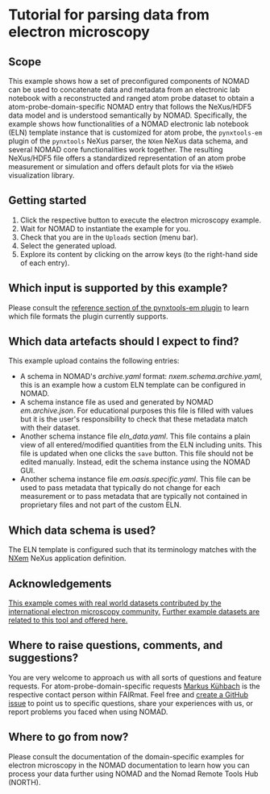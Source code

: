 # Tutorial for parsing data from electron microscopy

## Scope
This example shows how a set of preconfigured components of NOMAD can be used
to concatenate data and metadata from an electronic lab notebook with a
reconstructed and ranged atom probe dataset to obtain a atom-probe-domain-specific
NOMAD entry that follows the NeXus/HDF5 data model and is understood semantically
by NOMAD. Specifically, the example shows how functionalities of a NOMAD electronic
lab notebook (ELN) template instance that is customized for atom probe,
the `pynxtools-em` plugin of the `pynxtools` NeXus parser, the `NXem`
NeXus data schema, and several NOMAD core functionalities work together.
The resulting NeXus/HDF5 file offers a standardized representation of an
atom probe measurement or simulation and offers default plots for via
the `H5Web` visualization library.

## Getting started
1. Click the respective button to execute the electron microscopy example.
2. Wait for NOMAD to instantiate the example for you.
3. Check that you are in the `Uploads` section (menu bar).
4. Select the generated upload.
5. Explore its content by clicking on the arrow keys (to the right-hand side of each entry).

   
## Which input is supported by this example?
Please consult the [reference section of the pynxtools-em plugin](https://fairmat-nfdi.github.io/pynxtools-em/)
to learn which file formats the plugin currently supports.

## Which data artefacts should I expect to find?
This example upload contains the following entries:
- A schema in NOMAD's *archive.yaml* format: *nxem.schema.archive.yaml*, this is
  an example how a custom ELN template can be configured in NOMAD.
- A schema instance file as used and generated by NOMAD *em.archive.json*.
  For educational purposes this file is filled with values but it is the
  user's responsibility to check that these metadata match with their dataset.
- Another schema instance file *eln_data.yaml*. This file contains a plain
  view of all entered/modified quantities from the ELN including units.
  This file is updated when one clicks the `save` button.
  This file should not be edited manually. Instead, edit the schema instance
  using the NOMAD GUI.
- Another schema instance file *em.oasis.specific.yaml*. This file can be
  used to pass metadata that typically do not change for each measurement
  or to pass metadata that are typically not contained in proprietary files
  and not part of the custom ELN.

## Which data schema is used?
The ELN template is configured such that its terminology matches with the [NXem](https://fairmat-nfdi.github.io/nexus_definitions/classes/contributed_definitions/NXem.html#nxem) NeXus application definition.

## Acknowledgements
[This example comes with real world datasets contributed by the international electron microscopy community.](https://zenodo.org/records/11208725)
[Further example datasets are related to this tool and offered here.](https://zenodo.org/records/7986279)

## Where to raise questions, comments, and suggestions?
You are very welcome to approach us with all sorts of questions and feature requests.
For atom-probe-domain-specific requests [Markus Kühbach](https://www.fairmat-nfdi.eu/fairmat/about-fairmat/team-fairmat)
is the respective contact person within FAIRmat. Feel free and [create a GitHub issue](https://github.com/FAIRmat-NFDI/pynxtools-em) to point us to specific questions, share your experiences with us, or report problems
you faced when using NOMAD.

## Where to go from now?
Please consult the documentation of the domain-specific examples for electron microscopy
in the NOMAD documentation to learn how you can process your data further using
NOMAD and the Nomad Remote Tools Hub (NORTH).

